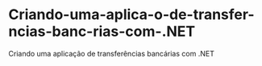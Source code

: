 # Criando-uma-aplica-o-de-transfer-ncias-banc-rias-com-.NET
Criando uma aplicação de transferências bancárias com .NET
